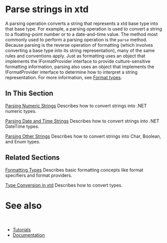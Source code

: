 # Parse strings in xtd

A parsing operation converts a string that represents a xtd base type into that base type. 
For example, a parsing operation is used to convert a string to a floating-point number or to a date-and-time value.
The method most commonly used to perform a parsing operation is the `parse` method. 
Because parsing is the reverse operation of formatting (which involves converting a base type into its string representation), many of the same rules and conventions apply. 
Just as formatting uses an object that implements the IFormatProvider interface to provide culture-sensitive formatting information, parsing also uses an object that implements the IFormatProvider interface to determine how to interpret a string representation. 
For more information, see [Format types](/docs/documentation/Guides/xtd.core/Format%20number%20dates%20other%20types/overview).

## In This Section

[Parsing Numeric Strings](/docs/documentation/Guides/xtd.core/Parse/numeric_strings) Describes how to convert strings into .NET numeric types.

[Parsing Date and Time Strings](/docs/documentation/Guides/xtd.core/Parse/date_and_time_strings) Describes how to convert strings into .NET DateTime types.

[Parsing Other Strings](/docs/documentation/Guides/xtd.core/Parse/other_type_strings) Describes how to convert strings into Char, Boolean, and Enum types.

## Related Sections

[Formatting Types](/docs/documentation/Guides/xtd.core/Format%20number%20dates%20other%20types/overview) Describes basic formatting concepts like format specifiers and format providers.

[Type Conversion in xtd](/docs/documentation/Guides/xtd.core/Types%20overview/Type%20conversion/overview) Describes how to convert types.

# See also
​
* [Tutorials](/docs/documentation/Guides/Overview/Tutorials)
* [Documentation](/docs/documentation)

